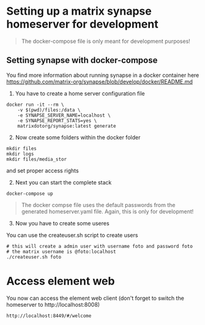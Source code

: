 # Setting up a matrix synapse homeserver for development

> The docker-compose file is only meant for development purposes!


## Setting synapse with docker-compose

You find more information about running synapse in a docker container here
https://github.com/matrix-org/synapse/blob/develop/docker/README.md


1. You have to create a home server configuration file

````
docker run -it --rm \
    -v $(pwd)/files:/data \
    -e SYNAPSE_SERVER_NAME=localhost \
    -e SYNAPSE_REPORT_STATS=yes \
    matrixdotorg/synapse:latest generate
````

2. Now create some folders within the docker folder

````
mkdir files
mkdir logs
mkdir files/media_stor
````
and set proper access rights

2. Next you can start the complete stack

````
docker-compose up
````

> The docker compse file uses the default passwords from the generated homeserver.yaml file. Again, this is only for development!

3. Now you have to create some useres

You can use the createuser.sh script to create users

````
# this will create a admin user with username foto and password foto
# the matrix username is @foto:localhost
./createuser.sh foto
````

# Access element web

You now can access the element web client (don't forget to switch the homeserver to http://localhost:8008)

````
http://localhost:8449/#/welcome
````